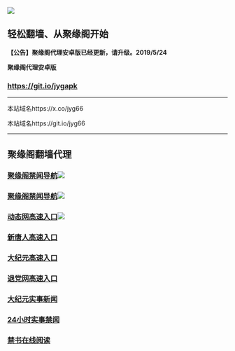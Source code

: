 ![](https://raw.githubusercontent.com/hao369/a/master/j.jpg)



## 轻松翻墙、从聚缘阁开始



**【公告】聚缘阁代理安卓版已经更新，请升级。2019/5/24**

 
**聚缘阁代理安卓版**
### https://git.io/jygapk  

***

本站域名https://x.co/jyg66 

本站域名https://git.io/jyg66



***




## 聚缘阁翻墙代理 



### [聚缘阁禁闻导航](https://6j9eeehd-9wfi6cc96xkl.runkit.sh/)![](https://tup.vraet.cf/jyg.gif)

### [聚缘阁禁闻导航](https://little-sea-83fe.4343f.workers.dev/-----https://dh.1fgheh.ga/)![](https://tup.vraet.cf/jyg.gif)

### [动态网高速入口](https://little-sea-83fe.4343f.workers.dev/-----https://662.nhhc.com.au)![](https://tup.vraet.cf/jygdl.gif)


### [新唐人高速入口](https://little-sea-83fe.4343f.workers.dev/-----https://662.nhhc.com.au)

### [大纪元高速入口](https://little-sea-83fe.4343f.workers.dev/-----https://662.nhhc.com.au)

### [退党网高速入口](https://little-sea-83fe.4343f.workers.dev/-----https://662.nhhc.com.au)






### [大纪元实事新闻](https://git.io/fjmgE)

### [24小时实事禁闻](https://git.io/fj3Go)

### [禁书在线阅读](https://git.io/fjJ5Z)






